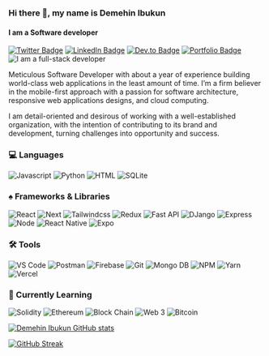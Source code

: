 ### Hi there 👋, my name is Demehin Ibukun
#### I am a Software developer

[![Twitter Badge](https://img.shields.io/badge/Twitter-Profile-informational?style=flat&logo=twitter&color=1CA2F1)](https://twitter.com/hokage_demehin)
[![LinkedIn Badge](https://img.shields.io/badge/LinkedIn-Profile-informational?style=flat&logo=linkedin&color=0D76A8)](https://www.linkedin.com/in/demehin-ibukun/)
[![Dev.to Badge](https://img.shields.io/badge/Dev-Profile-information?style=flat&logo=devdotto&color=0A0A0A)](https://dev.to/hokagedemehin)
[![Portfolio Badge](https://img.shields.io/badge/Portfolio-Profile-information?style=flat&logo=googlechrome&color=4285F4)](https://ibukundemehin.com)
![I am a full-stack developer](https://pbs.twimg.com/profile_banners/76529602/1599815659/1080x360)

Meticulous Software Developer with about a year of experience building world-class web applications in the least amount of time. I’m a firm believer in the mobile-first approach with a passion for software architecture, responsive web applications designs, and cloud computing. 

I am detail-oriented and desirous of working with a well-established organization, with the intention of contributing to its brand and development, turning challenges into opportunity and success.



### 💻 Languages
![Javascript](https://img.shields.io/badge/-Javascript-000000?style=flat&logo=javascript)
![Python](https://img.shields.io/badge/-python-000000?style=flat&logo=python)
![HTML](https://img.shields.io/badge/-html-000000?style=flat&logo=html5)
![SQLite](https://img.shields.io/badge/-SQLite-000000?style=flat&logo=sqlite)

### ♠ Frameworks & Libraries
![React](https://img.shields.io/badge/-React-000000?style=flat&logo=react)
![Next](https://img.shields.io/badge/-Next-000000?style=flat&logo=nextdotjs)
![Tailwindcss](https://img.shields.io/badge/-Tailwind_CSS-000000?style=flat&logo=tailwindcss)
![Redux](https://img.shields.io/badge/-Redux-000000?style=flat&logo=redux)
![Fast API](https://img.shields.io/badge/-Fast_API-000000?style=flat&logo=fastAPI)
![DJango](https://img.shields.io/badge/-Django-000000?style=flat&logo=django)
![Express](https://img.shields.io/badge/-Express-000000?style=flat&logo=express)
![Node](https://img.shields.io/badge/-Node-000000?style=flat&logo=nodedotjs)
![React Native](https://img.shields.io/badge/-React_Native-000000?style=flat&logo=react)
![Expo](https://img.shields.io/badge/-Expo-000000?style=flat&logo=expo)

### 🛠 Tools
![VS Code](https://img.shields.io/badge/-VS_Code-000000?style=flat&logo=visualstudiocode)
![Postman](https://img.shields.io/badge/-Postman-000000?style=flat&logo=postman)
![Firebase](https://img.shields.io/badge/-Firebase-000000?style=flat&logo=firebase)
![Git](https://img.shields.io/badge/-Git-000000?style=flat&logo=git)
![Mongo DB](https://img.shields.io/badge/-Mongo_DB-000000?style=flat&logo=mongodb)
![NPM](https://img.shields.io/badge/-NPM-000000?style=flat&logo=npm)
![Yarn](https://img.shields.io/badge/-Yarn-000000?style=flat&logo=yarn)
![Vercel](https://img.shields.io/badge/-Vercel-000000?style=flat&logo=vercel)

### 🚧 Currently Learning
![Solidity](https://img.shields.io/badge/-Solidity-000000?style=flat&logo=solidity)
![Ethereum](https://img.shields.io/badge/-Ethereum-000000?style=flat&logo=ethereum)
![Block Chain](https://img.shields.io/badge/-Block_Chain-000000?style=flat&logo=blockchaindotcom)
![Web 3](https://img.shields.io/badge/-Web_3-000000?style=flat&logo=web3dotjs)
![Bitcoin](https://img.shields.io/badge/-Bitcoin-000000?style=flat&logo=bitcoin)

<!-- ### 📽 Live Projects -->

<!-- ### 🏗 Upcoming Projects -->

 
[![Demehin Ibukun GitHub stats](https://github-readme-stats.vercel.app/api?username=hokagedemehin&show_icons=true&theme=radical)](https://github.com/anuraghazra/github-readme-stats)
 
[![GitHub Streak](https://github-readme-streak-stats.herokuapp.com?user=hokagedemehin&theme=dark&date_format=M%20j%5B%2C%20Y%5D)](https://git.io/streak-stats)
 


<!-- [<img src='https://image.similarpng.com/very-thumbnail/2021/01/Illustration-of-Linkedin-icon-on-transparent-background-PNG.png' alt='linkedin' height='40'>](https://www.linkedin.com/in/demehin-ibukun/)  [<img src='https://assets.stickpng.com/images/580b57fcd9996e24bc43c53e.png' alt='twitter' height='40'>](https://twitter.com/hokage_demehin)   [<img src='https://cdn.icon-icons.com/icons2/2248/PNG/512/dev_to_icon_136699.png' alt='dev.to' height='40'>](https://dev.to/hokagedemehin)  -->
<!--
[![Visits Badge](https://badges.pufler.dev/visits/hokagedemehin/hokagedemehin)](https://badges.pufler.dev)
**hokagedemehin/hokagedemehin** is a ✨ _special_ ✨ repository because its `README.md` (this file) appears on your GitHub profile.
 [<img src='https://cdn.jsdelivr.net/npm/simple-icons@3.0.1/icons/devdotto.svg' alt='dev.to' height='30'>](https://dev.to/hokagedemehin)  
<img width="50%" align="right" alt="Demehin's github stats" src="https://github-readme-stats.vercel.app/api?username=hokagedemehin&show_icons=true&theme=radical" />
[![Demehin Ibukun GitHub stats](https://github-readme-stats.vercel.app/api?username=hokagedemehin&show_icons=true&theme=radical)](https://github.com/anuraghazra/github-readme-stats)
[![GitHub Streak](https://github-readme-streak-stats.herokuapp.com?user=hokagedemehin&theme=dark&date_format=M%20j%5B%2C%20Y%5D)](https://git.io/streak-stats)
[![Top Langs](https://github-readme-stats.vercel.app/api/top-langs/?username=hokagedemehin)](https://github.com/anuraghazra/github-readme-stats)
[![willianrod's wakatime stats](https://github-readme-stats.vercel.app/api/wakatime?username=hokagedemehin)](https://github.com/anuraghazra/github-readme-stats)

<img width="100%" alt="Demehin's github stats" src="https://github-readme-stats.vercel.app/api?username=hokagedemehin&show_icons=true&theme=radical" />

<img width="100%" alt="Demehin's github streak" src="https://github-readme-streak-stats.herokuapp.com?user=hokagedemehin&theme=dark&date_format=M%20j%5B%2C%20Y%5D)" />
Here are some ideas to get you started:
- 🔭 I’m currently working on a web application to store client's measurements for tailors
- 🌱 I’m currently learning Web3 and blockchain for web applications
- 👯 I’m looking to collaborate on Software Development projects 
- ⚡ Fun fact: i'm a huge Anime fan 


- 🔭 I’m currently working on ...
- 🌱 I’m currently learning ...
- 👯 I’m looking to collaborate on ...
- 🤔 I’m looking for help with ...
- 💬 Ask me about ...
- 📫 How to reach me: ...
- 😄 Pronouns: ...
- ⚡ Fun fact: ...
-->
